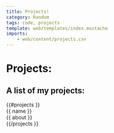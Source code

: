 ```yaml
---
title: Projects!
category: Random
tags: code, projects
template: web/templates/index.mustache
imports: 
    - web/content/projects.csv
---
```


# Projects:

## A list of my projects:
<div>
{{#projects }}
<div>
<div>
{{ name }}
</div>
<div>
{{ about }}
</div>
</div>
{{/projects }}
</div>